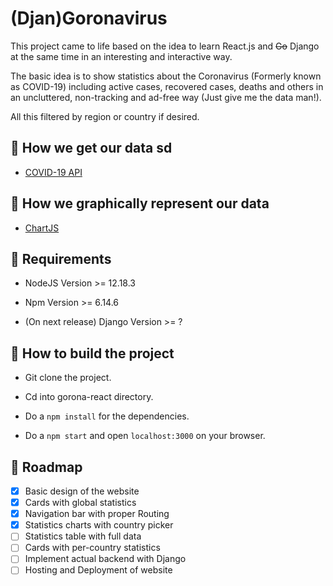 # (Djan)Goronavirus

This project came to life based on the idea to learn React.js and ~~Go~~ Django at the same time in an interesting and interactive way.

The basic idea is to show statistics about the Coronavirus (Formerly known as COVID-19) including active cases, recovered cases, deaths and others in an uncluttered, non-tracking and ad-free way (Just give me the data man!).

All this filtered by region or country if desired.

## 🔸 How we get our data sd

- [COVID-19 API](https://github.com/mathdroid/covid-19-api)

## 🔸 How we graphically represent our data

- [ChartJS](https://www.chartjs.org/)

## 🔸 Requirements

- NodeJS Version >= 12.18.3

- Npm Version >= 6.14.6

- (On next release) Django Version >= ?

## 🔸 How to build the project

- Git clone the project.

- Cd into gorona-react directory.

- Do a ``` npm install ``` for the dependencies.

- Do a ``` npm start ``` and open ``` localhost:3000 ``` on your browser.

## 🔸 Roadmap

- [x] Basic design of the website
- [x] Cards with global statistics
- [x] Navigation bar with proper Routing
- [x] Statistics charts with country picker
- [ ] Statistics table with full data
- [ ] Cards with per-country statistics
- [ ] Implement actual backend with Django
- [ ] Hosting and Deployment of website
